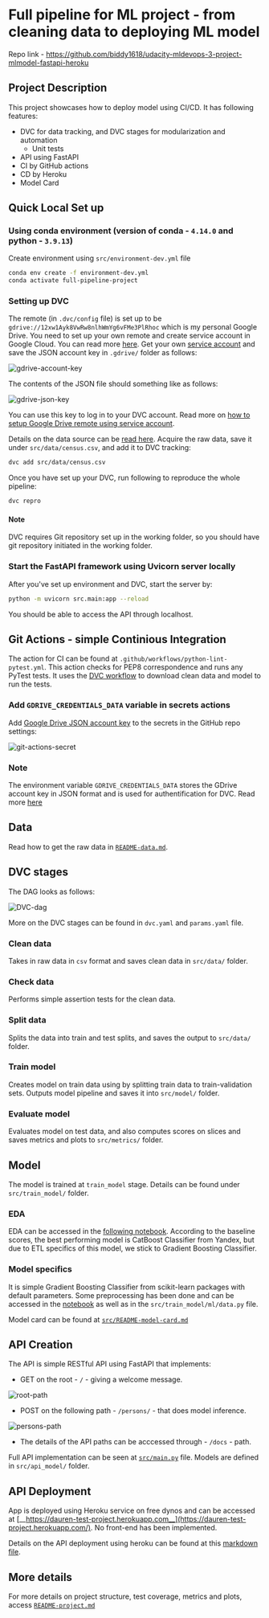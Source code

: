 # Full pipeline for ML project - from cleaning data to deploying ML model

Repo link - https://github.com/biddy1618/udacity-mldevops-3-project-mlmodel-fastapi-heroku

## Project Description

This project showcases how to deploy model using CI/CD. It has following features:
* DVC for data tracking, and DVC stages for modularization and automation
    * Unit tests
* API using FastAPI
* CI by GitHub actions
* CD by Heroku
* Model Card

## Quick Local Set up

### Using conda environment (version of conda - `4.14.0` and python - `3.9.13`)

Create environment using `src/environment-dev.yml` file
```bash
conda env create -f environment-dev.yml
conda activate full-pipeline-project
```

### Setting up DVC

The remote (in `.dvc/config` file) is set up to be `gdrive://12xw1Ayk8VwRw8nlhWmYg6vFMe3PlRhoc` which is my personal Google Drive. You need to set up your own remote and create service account in Google Cloud. You can read more [here](https://dvc.org/doc/user-guide/setup-google-drive-remote). Get your own [service account](https://dvc.org/doc/user-guide/setup-google-drive-remote#using-service-accounts) and save the JSON account key in `.gdrive/` folder as follows:

![gdrive-account-key](src/screenshots/gdrive-service-account.jpg)

The contents of the JSON file should something like as follows:

![gdrive-json-key](src/screenshots/gdrive-json-key.jpg)

You can use this key to log in to your DVC account. Read more on [how to setup Google Drive remote using service account](https://dvc.org/doc/user-guide/setup-google-drive-remote#using-service-accounts).

Details on the data source can be [read here](src/README-data.md). Acquire the raw data, save it under `src/data/census.csv`, and add it to DVC tracking:
```bash
dvc add src/data/census.csv
```

Once you have set up your DVC, run following to reproduce the whole pipeline:
```bash
dvc repro
```

#### Note
DVC requires Git repository set up in the working folder, so you should have git repository initiated in the working folder.


### Start the FastAPI framework using Uvicorn server locally

After you've set up environment and DVC, start the server by:
```bash
python -m uvicorn src.main:app --reload
```

You should be able to access the API through localhost.

## Git Actions - simple Continious Integration
The action for CI can be found at `.github/workflows/python-lint-pytest.yml`. This action checks for PEP8 correspondence and runs any PyTest tests. It uses the [DVC workflow](https://github.com/iterative/setup-dvc) to download clean data and model to run the tests.

### Add `GDRIVE_CREDENTIALS_DATA` variable in secrets actions

Add [Google Drive JSON account key](https://dvc.org/doc/user-guide/setup-google-drive-remote#using-service-accounts) to the secrets in the GitHub repo settings:

![git-actions-secret](src/screenshots/git-actions-secret.png)

### Note
The environment variable `GDRIVE_CREDENTIALS_DATA` stores the GDrive account key in JSON format and is used for authentification for DVC. Read more [here](https://dvc.org/doc/user-guide/setup-google-drive-remote#authorization)

## Data
Read how to get the raw data in [`README-data.md`](src/README-data.md).

## DVC stages

The DAG looks as follows:

![DVC-dag](src/screenshots/dvc-dag.png)

More on the DVC stages can be found in `dvc.yaml` and `params.yaml` file. 

### Clean data
Takes in raw data in `csv` format and saves clean data in `src/data/` folder.

### Check data
Performs simple assertion tests for the clean data.

### Split data
Splits the data into train and test splits, and saves the output to `src/data/` folder.

### Train model
Creates model on train data using by splitting train data to train-validation sets. Outputs model pipeline and saves it into `src/model/` folder.

### Evaluate model
Evaluates model on test data, and also computes scores on slices and saves metrics and plots to `src/metrics/` folder.

## Model

The model is trained at `train_model` stage. Details can be found under `src/train_model/` folder.

### EDA

EDA can be accessed in the [following notebook](src/eda/EDA.ipynb). According to the baseline scores, the best performing model is CatBoost Classifier from Yandex, but due to ETL specifics of this model, we stick to Gradient Boosting Classifier.

### Model specifics

It is simple Gradient Boosting Classifier from scikit-learn packages with default parameters. Some preprocessing has been done and can be accessed in the [notebook](src/eda/EDA.ipynb) as well as in the `src/train_model/ml/data.py` file.

Model card can be found at [`src/README-model-card.md`](src/README-model-card.md)

## API Creation

The API is simple RESTful API using FastAPI that implements:
* GET on the root - `/` - giving a welcome message.

![root-path](src/screenshots/api-root-path.png)
* POST on the following path - `/persons/` - that does model inference.

![persons-path](src/screenshots/api-persons-path.png)
* The details of the API paths can be acccessed through - `/docs` - path.

Full API implementation can be seen at [`src/main.py`](src/main.py) file. Models are defined in `src/api_model/` folder.

## API Deployment

App is deployed using Heroku service on free dynos and can be accessed at [__https://dauren-test-project.herokuapp.com__](https://dauren-test-project.herokuapp.com/). No front-end has been implemented.

Details on the API deployment using heroku can be found at this [markdown file](src/README-deployment.md).

## More details

For more details on project structure, test coverage, metrics and plots, access [`README-project.md`](README-project.md)